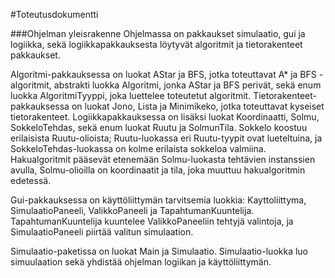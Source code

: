 #Toteutusdokumentti

###Ohjelman yleisrakenne
Ohjelmassa on pakkaukset simulaatio, gui ja logiikka, sekä logiikkapakkauksesta löytyvät algoritmit ja tietorakenteet pakkaukset.

Algoritmi-pakkauksessa on luokat AStar ja BFS, jotka toteuttavat A\* ja BFS -algoritmit, abstrakti luokka Algoritmi, jonka AStar ja BFS perivät, sekä enum luokka AlgoritmiTyyppi, joka luettelee toteutetut algoritmit. Tietorakenteet-pakkauksessa on luokat Jono, Lista ja Minimikeko, jotka toteuttavat kyseiset tietorakenteet. Logiikkapakkauksessa on lisäksi luokat Koordinaatti, Solmu, SokkeloTehdas, sekä enum luokat Ruutu ja SolmunTila. Sokkelo koostuu erilaisista Ruutu-olioista; Ruutu-luokassa eri Ruutu-tyypit ovat lueteltuina, ja SokkeloTehdas-luokassa on kolme erilaista sokkeloa valmiina. Hakualgoritmit pääsevät etenemään Solmu-luokasta tehtävien instanssien avulla, Solmu-olioilla on koordinaatit ja tila, joka muuttuu hakualgoritmin edetessä.

Gui-pakkauksessa on käyttöliittymän tarvitsemia luokkia: Kayttoliittyma, SimulaatioPaneeli, ValikkoPaneeli ja TapahtumanKuuntelija. TapahtumanKuuntelija kuuntelee ValikkoPaneeliin tehtyjä valintoja, ja SimulaatioPaneeli piirtää valitun simulaation.

Simulaatio-paketissa on luokat Main ja Simulaatio. Simulaatio-luokka luo simuulaation sekä yhdistää ohjelman logiikan ja käyttöliittymän.
